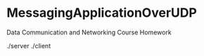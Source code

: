 # MessagingApplicationOverUDP
Data Communication and Networking Course Homework

./server
./client <server-ip-address>
